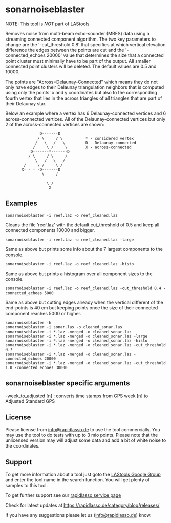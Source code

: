 ﻿# sonarnoiseblaster

NOTE: This tool is *NOT* part of LAStools

Removes noise from multi-beam echo-sounder (MBES) data using a
streaming connected component algorithm. The two key parameters
to change are the '-cut_threshold 0.8' that specifies at which
vertical elevation difference the edges between the points are
cut and the '-connected_echoes 20000' value that determines the
size that a connected point cluster must minimally have to be
part of the output. All smaller connected point clusters will
be deleted. The default values are 0.5 and 10000.

The points are "Across=Delaunay-Connected" which means they do
not only have edges to their Delaunay triangulation neighbors
that is computed using only the points' x and y coordinates but
also to the corresponding fourth vertex that lies in the across
triangles of all triangles that are part of their Delaunay star.

Below an example where a vertex has 6 Delaunay-connected vertices
and 6 across-connected vertices. All of the Delaunay-connected 
vertices but only 2 of the across-connected vertices are shown:


				   D-------D
				  / \     / \          * - considered vertex 
				 /   \   /   \         D - Delaunay-connected
				/     \ /     \        X - across-connected
			   D-------*-------D
			  / \     / \     /                       
				 \   /   \   /
			/     \ /     \ /          
		   X- - - -D-------D
					\     /
						 
					  \ /
					   X


## Examples

    sonarnoiseblaster -i reef.laz -o reef_cleaned.laz

Cleans the file 'reef.laz' with the default cut_threshold of 0.5
and keep all connected components 10000 and bigger.

    sonarnoiseblaster -i reef.laz -o reef_cleaned.laz -large 

Same as above but prints some info about the 7 largest components
to the console.

    sonarnoiseblaster -i reef.laz -o reef_cleaned.laz -histo

Same as above but prints a histogram over all component sizes to
the console.

    sonarnoiseblaster -i reef.laz -o reef_cleaned.laz -cut_threshold 0.4 -connected_echoes 5000

Same as above but cutting edges already when the vertical different
of the end-points is 40 cm but keeping points once the size of their
connected component reaches 5000 or higher.


    sonarnoiseblaster -h
    sonarnoiseblaster -i sonar.las -o cleaned_sonar.las
    sonarnoiseblaster -i *.laz -merged -o cleaned_sonar.laz
    sonarnoiseblaster -i *.laz -merged -o cleaned_sonar.laz -large
    sonarnoiseblaster -i *.laz -merged -o cleaned_sonar.laz -histo
    sonarnoiseblaster -i *.laz -merged -o cleaned_sonar.laz -cut_threshold 0.7
    sonarnoiseblaster -i *.laz -merged -o cleaned_sonar.laz -connected_echoes 20000
    sonarnoiseblaster -i *.laz -merged -o cleaned_sonar.laz -cut_threshold 1.0 -connected_echoes 30000


## sonarnoiseblaster specific arguments

-week_to_adjusted [n] : converts time stamps from GPS week [n] to Adjusted Standard GPS  


## License

Please license from info@rapidlasso.de to use the tool
commercially. 
You may use the tool to do tests with up to 3 mio points.
Please note that the unlicensed version may will adjust
some data and add a bit of white noise to the coordinates.

## Support

To get more information about a tool just goto the
[LAStools Google Group](http://groups.google.com/group/lastools/)
and enter the tool name in the search function.
You will get plenty of samples to this tool.

To get further support see our
[rapidlasso service page](https://rapidlasso.de/service/)

Check for latest updates at
https://rapidlasso.de/category/blog/releases/

If you have any suggestions please let us (info@rapidlasso.de) know.

